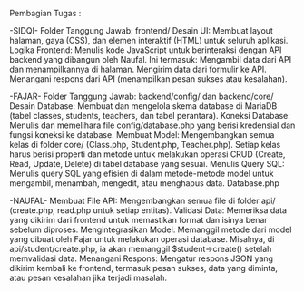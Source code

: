 Pembagian Tugas :

-SIDQI-
  Folder Tanggung Jawab: frontend/
  Desain UI: Membuat layout halaman, gaya (CSS), dan elemen interaktif (HTML) untuk seluruh aplikasi.
  Logika Frontend: Menulis kode JavaScript untuk berinteraksi dengan API backend yang dibangun oleh Naufal. Ini termasuk:
  Mengambil data dari API dan menampilkannya di halaman.
  Mengirim data dari formulir ke API.
  Menangani respons dari API (menampilkan pesan sukses atau kesalahan).



  
-FAJAR-
  Folder Tanggung Jawab: backend/config/ dan backend/core/
  Desain Database: Membuat dan mengelola skema database di MariaDB (tabel classes, students, teachers, dan tabel perantara).
  Koneksi Database: Menulis dan memelihara file config/database.php yang berisi kredensial dan fungsi koneksi ke database.
  Membuat Model: Mengembangkan semua kelas di folder core/ (Class.php, Student.php, Teacher.php). Setiap kelas harus berisi properti dan metode untuk melakukan operasi CRUD (Create, Read, Update, Delete) di tabel database yang sesuai.
  Menulis Query SQL: Menulis query SQL yang efisien di dalam metode-metode model untuk mengambil, menambah, mengedit, atau menghapus data. Database.php



  
-NAUFAL-
  Membuat File API: Mengembangkan semua file di folder api/ (create.php, read.php untuk setiap entitas).
  Validasi Data: Memeriksa data yang dikirim dari frontend untuk memastikan format dan isinya benar sebelum diproses.
  Mengintegrasikan Model: Memanggil metode dari model yang dibuat oleh Fajar untuk melakukan operasi database. Misalnya, di api/student/create.php, ia akan memanggil $student->create() setelah memvalidasi data.
  Menangani Respons: Mengatur respons JSON yang dikirim kembali ke frontend, termasuk pesan sukses, data yang diminta, atau pesan kesalahan jika terjadi masalah.
